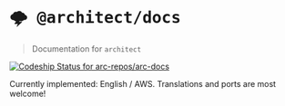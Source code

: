 # <kbd>:cloud_with_lightning: @architect/docs</kbd>

> Documentation for `architect`

[ ![Codeship Status for arc-repos/arc-docs](https://app.codeship.com/projects/1171c2b0-4fb7-0135-8928-02ec463c683c/status?branch=master)](https://app.codeship.com/projects/234129)

Currently implemented: English / AWS. Translations and ports are most welcome!
